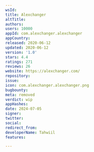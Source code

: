 ```yaml
---
wsId: 
title: Alexchanger
altTitle: 
authors: 
users: 10000
appId: com.alexchanger.alexchanger
appCountry: 
released: 2020-06-12
updated: 2020-06-12
version: '1.0'
stars: 4.4
ratings: 271
reviews: 26
website: https://alexchanger.com/
repository: 
issue: 
icon: com.alexchanger.alexchanger.png
bugbounty: 
meta: removed
verdict: wip
appHashes: 
date: 2024-07-05
signer: 
twitter: 
social: 
redirect_from: 
developerName: Tahwiil
features: 

---
```


